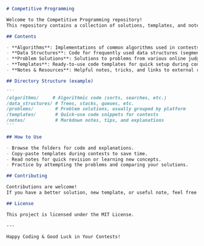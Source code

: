 ````markdown name=README.md
# Competitive Programming

Welcome to the Competitive Programming repository!  
This repository contains a collection of solutions, templates, and notes for various competitive programming problems and topics.

## Contents

- **Algorithms**: Implementations of common algorithms used in contests (e.g., sorting, searching, dynamic programming, graph algorithms, etc.).
- **Data Structures**: Code for frequently used data structures (segment tree, Fenwick tree, union-find, etc.).
- **Problem Solutions**: Solutions to problems from various online judges (Codeforces, AtCoder, LeetCode, etc.).
- **Templates**: Ready-to-use code templates for quick setup during contests.
- **Notes & Resources**: Helpful notes, tricks, and links to external resources.

## Directory Structure (example)

```
/algorithms/     # Algorithmic code (sorts, searches, etc.)
/data_structures/ # Trees, stacks, queues, etc.
/problems/        # Problem solutions, usually grouped by platform
/templates/       # Quick-use code snippets for contests
/notes/           # Markdown notes, tips, and explanations
```

## How to Use

- Browse the folders for code and explanations.
- Copy-paste templates during contests to save time.
- Read notes for quick revision or learning new concepts.
- Practice by attempting the problems and comparing your solutions.

## Contributing

Contributions are welcome!  
If you have a better solution, new template, or useful note, feel free to open a pull request.

## License

This project is licensed under the MIT License.

---

Happy Coding & Good Luck in Your Contests!
````
